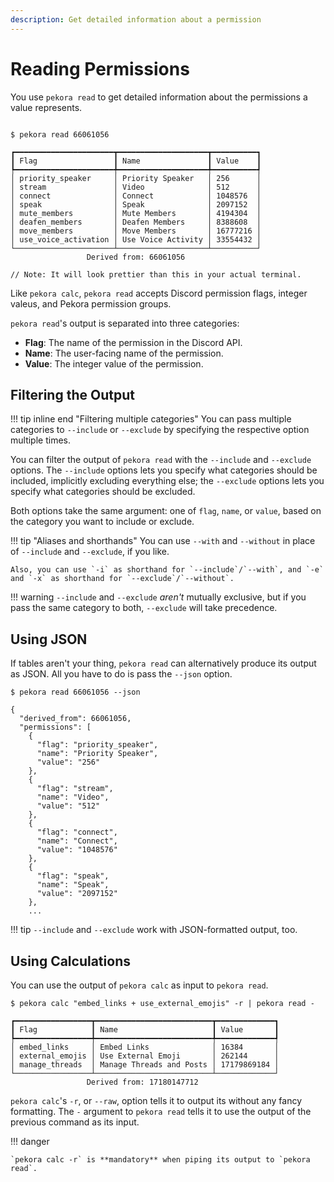 ```yaml
---
description: Get detailed information about a permission
---
```


# Reading Permissions

You use `pekora read` to get detailed information about the permissions a value represents.

<div class="termy">

```console

$ pekora read 66061056

┏━━━━━━━━━━━━━━━━━━━━━━┳━━━━━━━━━━━━━━━━━━━━┳━━━━━━━━━━┓
┃ Flag                 ┃ Name               ┃ Value    ┃
┡━━━━━━━━━━━━━━━━━━━━━━╇━━━━━━━━━━━━━━━━━━━━╇━━━━━━━━━━┩
│ priority_speaker     │ Priority Speaker   │ 256      │
│ stream               │ Video              │ 512      │
│ connect              │ Connect            │ 1048576  │
│ speak                │ Speak              │ 2097152  │
│ mute_members         │ Mute Members       │ 4194304  │
│ deafen_members       │ Deafen Members     │ 8388608  │
│ move_members         │ Move Members       │ 16777216 │
│ use_voice_activation │ Use Voice Activity │ 33554432 │
└──────────────────────┴────────────────────┴──────────┘
                 Derived from: 66061056        
                 
// Note: It will look prettier than this in your actual terminal.

```

</div>

Like `pekora calc`, `pekora read` accepts Discord permission flags, integer valeus, and Pekora permission groups. 

`pekora read`'s output is separated into three categories:

- **Flag**: The name of the permission in the Discord API.
- **Name**: The user-facing name of the permission.
- **Value**: The integer value of the permission.


## Filtering the Output



!!! tip inline end "Filtering multiple categories"
    You can pass multiple categories to `--include` or `--exclude` by specifying the respective option multiple times.

You can filter the output of `pekora read` with the `--include` and `--exclude` options. The `--include` options 
lets you specify what categories should be included, implicitly excluding everything else; the `--exclude` options
lets you specify what categories should be excluded.

Both options take the same argument: one of `flag`, `name`, or `value`, based on the category you want to include 
or exclude.

!!! tip "Aliases and shorthands"
    You can use `--with` and `--without` in place of `--include` and `--exclude`, if you like.

    Also, you can use `-i` as shorthand for `--include`/`--with`, and `-e` and `-x` as shorthand for `--exclude`/`--without`.

!!! warning
    `--include` and `--exclude` *aren't* mutually exclusive, but if you pass the same category to both, `--exclude`
    will take precedence.

## Using JSON

If tables aren't your thing, `pekora read` can alternatively produce its output as JSON. All you have to do is pass
the `--json` option.

<div class="termy">

```console
$ pekora read 66061056 --json

{
  "derived_from": 66061056,
  "permissions": [
    {
      "flag": "priority_speaker",
      "name": "Priority Speaker",
      "value": "256"
    },
    {
      "flag": "stream",
      "name": "Video",
      "value": "512"
    },
    {
      "flag": "connect",
      "name": "Connect",
      "value": "1048576"
    },
    {
      "flag": "speak",
      "name": "Speak",
      "value": "2097152"
    },
    ...
```

</div>

!!! tip
    `--include` and `--exclude` work with JSON-formatted output, too.

## Using Calculations

You can use the output of `pekora calc` as input to `pekora read`.

<div class="termy">

```console
$ pekora calc "embed_links + use_external_emojis" -r | pekora read -

┏━━━━━━━━━━━━━━━━━┳━━━━━━━━━━━━━━━━━━━━━━━━━━┳━━━━━━━━━━━━━┓
┃ Flag            ┃ Name                     ┃ Value       ┃
┡━━━━━━━━━━━━━━━━━╇━━━━━━━━━━━━━━━━━━━━━━━━━━╇━━━━━━━━━━━━━┩
│ embed_links     │ Embed Links              │ 16384       │
│ external_emojis │ Use External Emoji       │ 262144      │
│ manage_threads  │ Manage Threads and Posts │ 17179869184 │
└─────────────────┴──────────────────────────┴─────────────┘
                 Derived from: 17180147712   
```

</div>

`pekora calc`'s `-r`, or `--raw`, option tells it to output its without any fancy formatting. The `-` argument to 
`pekora read` tells it to use the output of the previous command as its input.

!!! danger

    `pekora calc -r` is **mandatory** when piping its output to `pekora read`.
